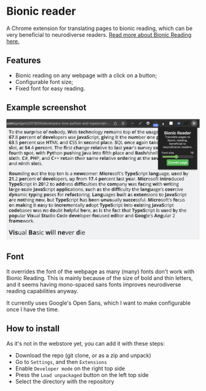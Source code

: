 # Bionic reader
A Chrome extension for translating pages to bionic reading, which can be very beneficial to neurodiverse readers. [Read more about Bionic Reading here.](https://bionic-reading.com/)

## Features

- Bionic reading on any webpage with a click on a button;
- Configurable font size;
- Fixed font for easy reading.

## Example screenshot

![Example screenshot](docs/example.png)

## Font
It overrides the font of the webpage as many (many) fonts don't work with Bionic Reading. This is mainly because of the size of bold and thin letters, and it seems having mono-spaced sans fonts improves neurodiverse reading capabilities anyway.

It currently uses Google's Open Sans, which I want to make configurable once I have the time.

## How to install
As it's not in the webstore yet, you can add it with these steps:

- Download the repo (git clone, or as a zip and unpack)
- Go to `Settings`, and then `Extensions`
- Enable `Developer mode` on the right top side
- Press the `Load unpackaged` button on the left top side
- Select the directory with the repository
